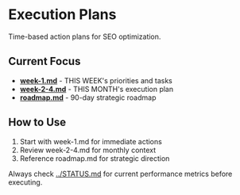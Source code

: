 # Execution Plans

Time-based action plans for SEO optimization.

## Current Focus

- **[week-1.md](week-1.md)** - THIS WEEK's priorities and tasks
- **[week-2-4.md](week-2-4.md)** - THIS MONTH's execution plan
- **[roadmap.md](roadmap.md)** - 90-day strategic roadmap

## How to Use

1. Start with week-1.md for immediate actions
2. Review week-2-4.md for monthly context
3. Reference roadmap.md for strategic direction

Always check [../STATUS.md](../STATUS.md) for current performance metrics before executing.
